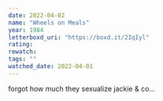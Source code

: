 ```yaml
---
date: 2022-04-02
name: "Wheels on Meals"
year: 1984
letterboxd_uri: "https://boxd.it/2IqIyl"
rating: 
rewatch: 
tags: ""
watched_date: 2022-04-01
---
```


forgot how much they sexualize jackie & co...
